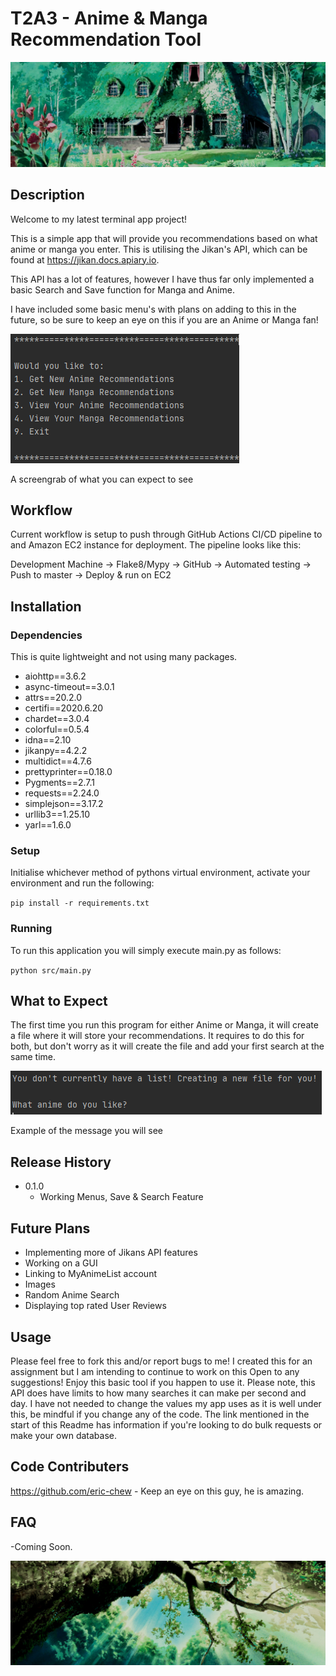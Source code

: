 # T2A3 - Anime & Manga Recommendation Tool
![alt-text](https://github.com/DarrenTrafford/T2A3/blob/Master/img/header1.jpg)

## Description
Welcome to my latest terminal app project! 

This is a simple app that will provide you recommendations based on what anime or manga you enter.
This is utilising the Jikan's API, which can be found at https://jikan.docs.apiary.io.

This API has a lot of features, however I have thus far only implemented a basic Search and Save function for Manga and Anime.

I have included some basic menu's with plans on adding to this in the future, so be sure to keep an eye on this if you are an Anime or Manga fan!

![alt-text](https://github.com/DarrenTrafford/T2A3/blob/Master/img/mainmenu.PNG) 

A screengrab of what you can expect to see

## Workflow

Current workflow is setup to push through GitHub Actions CI/CD pipeline to and Amazon EC2 instance for deployment. The pipeline looks like this:

Development Machine -> Flake8/Mypy -> GitHub -> Automated testing -> Push to master -> Deploy & run on EC2

## Installation
### Dependencies
This is quite lightweight and not using many packages.

- aiohttp==3.6.2
- async-timeout==3.0.1
- attrs==20.2.0
- certifi==2020.6.20
- chardet==3.0.4
- colorful==0.5.4
- idna==2.10
- jikanpy==4.2.2
- multidict==4.7.6
- prettyprinter==0.18.0
- Pygments==2.7.1
- requests==2.24.0
- simplejson==3.17.2
- urllib3==1.25.10
- yarl==1.6.0

### Setup
Initialise whichever method of pythons virtual environment, activate your environment and run the following:

`pip install -r requirements.txt`

### Running
To run this application you will simply execute main.py as follows:

`python src/main.py`

## What to Expect
The first time you run this program for either Anime or Manga, it will create a file where it will store your recommendations.
It requires to do this for both, but don't worry as it will create the file and add your first search at the same time.

![alt-text](https://github.com/DarrenTrafford/T2A3/blob/Master/img/listcreation.PNG)

Example of the message you will see

## Release History

- 0.1.0  
  - Working Menus, Save & Search Feature
  
## Future Plans
- Implementing more of Jikans API features
- Working on a GUI
- Linking to MyAnimeList account
- Images
- Random Anime Search
- Displaying top rated User Reviews

## Usage
Please feel free to fork this and/or report bugs to me! I created this for an assignment but I am intending to continue to work on this
Open to any suggestions! Enjoy this basic tool if you happen to use it. 
Please note, this API does have limits to how many searches it can make per second and day. I have not needed to change the values 
my app uses as it is well under this, be mindful if you change any of the code. The link mentioned in the start of this Readme
has information if you're looking to do bulk requests or make your own database.

## Code Contributers
https://github.com/eric-chew - Keep an eye on this guy, he is amazing.

## FAQ
-Coming Soon.

![alt-text](https://github.com/DarrenTrafford/T2A3/blob/Master/img/header2.jpg)

